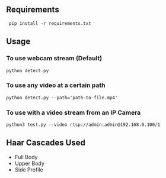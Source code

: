 ## Requirements
<code> pip install -r requirements.txt </code>
## Usage

### To use webcam stream (Default)
<code>python detect.py</code>

### To use any video at a certain path
<code>python detect.py --path='path-to-file.mp4'</code>

### To use with a video stream from an IP Camera
```
python3 test.py --video rtsp://admin:admin@192.168.0.100/1
```

## Haar Cascades Used
- Full Body
- Upper Body
- Side Profile
